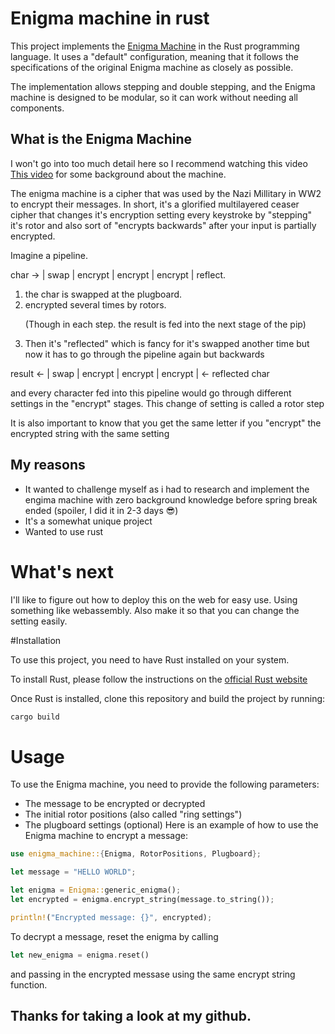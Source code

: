 # Enigma machine in rust
This project implements the [Enigma Machine](https://en.wikipedia.org/wiki/Enigma_machine) in the Rust programming language. It uses a "default" configuration, meaning that it follows the specifications of the original Enigma machine as closely as possible.

The implementation allows stepping and double stepping, and the Enigma machine is designed to be modular, so it can work without needing all components.

## What is the Enigma Machine
I won't go into too much detail here so I recommend watching this video [This video](https://youtu.be/NDK78221OUk) for some background about the machine.

The enigma machine is a cipher that was used by the Nazi Millitary in WW2 to encrypt their messages.
In short, it's a glorified multilayered ceaser cipher that changes it's encryption setting every keystroke by "stepping" it's rotor and also sort of "encrypts backwards" after your input is partially encrypted.

Imagine a pipeline. 

char -> | swap | encrypt | encrypt | encrypt | reflect.
<ol>
<li> the char is swapped at the plugboard.  </li>
<li> encrypted several times by rotors.   </li>

(Though in each step. the result is fed into the next stage of the pip)
<li>
Then it's "reflected" which is fancy for it's swapped another time but now it has to go through the pipeline again but backwards
</li>
</ol>

result <- | swap | encrypt | encrypt | encrypt | <- reflected char

and every character fed into this pipeline would go through different settings in the "encrypt" stages. This change of setting is called a rotor step

It is also important to know that you get the same letter if you "encrypt" the encrypted string with the same setting

## My reasons
- It wanted to challenge myself as i had to research and implement the engima machine with zero background knowledge before spring break ended (spoiler, I did it in 2-3 days 😎)
- It's a somewhat unique project
- Wanted to use rust

# What's next
I'll like to figure out how to deploy this on the web for easy use. Using something like webassembly.
Also make it so that you can change the setting easily.

#Installation

To use this project, you need to have Rust installed on your system.

To install Rust, please follow the instructions on the [official Rust website](https://www.rust-lang.org/tools/install)

Once Rust is installed, clone this repository and build the project by running:

```sh
cargo build
```

# Usage

To use the Enigma machine, you need to provide the following parameters:

- The message to be encrypted or decrypted
- The initial rotor positions (also called "ring settings")
- The plugboard settings (optional)
Here is an example of how to use the Enigma machine to encrypt a message:

```rust
use enigma_machine::{Enigma, RotorPositions, Plugboard};

let message = "HELLO WORLD";

let enigma = Enigma::generic_enigma();
let encrypted = enigma.encrypt_string(message.to_string());

println!("Encrypted message: {}", encrypted);
```
To decrypt a message, reset the enigma by calling 
```rust
let new_enigma = enigma.reset()
```
and passing in the encrypted messase using the same encrypt string function.



## Thanks for taking a look at my github.
